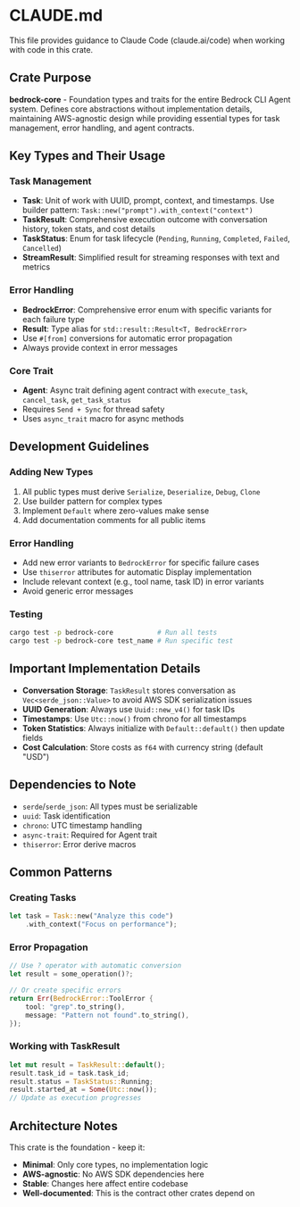 # CLAUDE.md

This file provides guidance to Claude Code (claude.ai/code) when working with code in this crate.

## Crate Purpose

**bedrock-core** - Foundation types and traits for the entire Bedrock CLI Agent system. Defines core abstractions without implementation details, maintaining AWS-agnostic design while providing essential types for task management, error handling, and agent contracts.

## Key Types and Their Usage

### Task Management
- **Task**: Unit of work with UUID, prompt, context, and timestamps. Use builder pattern: `Task::new("prompt").with_context("context")`
- **TaskResult**: Comprehensive execution outcome with conversation history, token stats, and cost details
- **TaskStatus**: Enum for task lifecycle (`Pending`, `Running`, `Completed`, `Failed`, `Cancelled`)
- **StreamResult**: Simplified result for streaming responses with text and metrics

### Error Handling
- **BedrockError**: Comprehensive error enum with specific variants for each failure type
- **Result<T>**: Type alias for `std::result::Result<T, BedrockError>`
- Use `#[from]` conversions for automatic error propagation
- Always provide context in error messages

### Core Trait
- **Agent**: Async trait defining agent contract with `execute_task`, `cancel_task`, `get_task_status`
- Requires `Send + Sync` for thread safety
- Uses `async_trait` macro for async methods

## Development Guidelines

### Adding New Types
1. All public types must derive `Serialize`, `Deserialize`, `Debug`, `Clone`
2. Use builder pattern for complex types
3. Implement `Default` where zero-values make sense
4. Add documentation comments for all public items

### Error Handling
- Add new error variants to `BedrockError` for specific failure cases
- Use `thiserror` attributes for automatic Display implementation
- Include relevant context (e.g., tool name, task ID) in error variants
- Avoid generic error messages

### Testing
```bash
cargo test -p bedrock-core           # Run all tests
cargo test -p bedrock-core test_name # Run specific test
```

## Important Implementation Details

- **Conversation Storage**: `TaskResult` stores conversation as `Vec<serde_json::Value>` to avoid AWS SDK serialization issues
- **UUID Generation**: Always use `Uuid::new_v4()` for task IDs
- **Timestamps**: Use `Utc::now()` from chrono for all timestamps
- **Token Statistics**: Always initialize with `Default::default()` then update fields
- **Cost Calculation**: Store costs as `f64` with currency string (default "USD")

## Dependencies to Note

- `serde`/`serde_json`: All types must be serializable
- `uuid`: Task identification
- `chrono`: UTC timestamp handling
- `async-trait`: Required for Agent trait
- `thiserror`: Error derive macros

## Common Patterns

### Creating Tasks
```rust
let task = Task::new("Analyze this code")
    .with_context("Focus on performance");
```

### Error Propagation
```rust
// Use ? operator with automatic conversion
let result = some_operation()?;

// Or create specific errors
return Err(BedrockError::ToolError {
    tool: "grep".to_string(),
    message: "Pattern not found".to_string(),
});
```

### Working with TaskResult
```rust
let mut result = TaskResult::default();
result.task_id = task.task_id;
result.status = TaskStatus::Running;
result.started_at = Some(Utc::now());
// Update as execution progresses
```

## Architecture Notes

This crate is the foundation - keep it:
- **Minimal**: Only core types, no implementation logic
- **AWS-agnostic**: No AWS SDK dependencies here
- **Stable**: Changes here affect entire codebase
- **Well-documented**: This is the contract other crates depend on